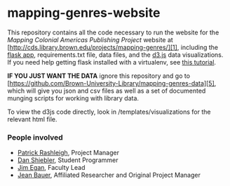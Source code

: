 mapping-genres-website
======================

This repository contains all the code necessary to run the website for the
*Mapping Colonial Americas Publishing Project* website at [http://cds.library.brown.edu/projects/mapping-genres/][1], including the [flask app][2], requirements.txt file, data files, and the [d3.js][3] data visualizations.  If you need help getting flask installed with a virtualenv, see [this tutorial][4].  

**IF YOU JUST WANT THE DATA** ignore this repository and go to [https://github.com/Brown-University-Library/mapping-genres-data][5], which will give you json and csv files as well as a set of documented munging scripts for  working with library data.

To view the d3js code directly, look in /templates/visualizations for the relevant html file.

### People involved ###

 - [Patrick Rashleigh][6], Project Manager
 - [Dan Shiebler][7], Student Programmer
 - [Jim Egan][8], Faculty Lead
 - [Jean Bauer][9], Affiliated Researcher and Original Project Manager


  [1]: http://cds.library.brown.edu/projects/mapping-genres/
  [2]: http://flask.pocoo.org/
  [3]: http://d3js.org
  [4]: http://flask.pocoo.org/docs/installation/
  [5]: https://github.com/Brown-University-Library/mapping-genres-data
  [6]: https://github.com/prashleigh
  [7]: https://github.com/dshieble
  [8]: https://vivo.brown.edu/display/jegan
  [9]: http://www.jeanbauer.com
